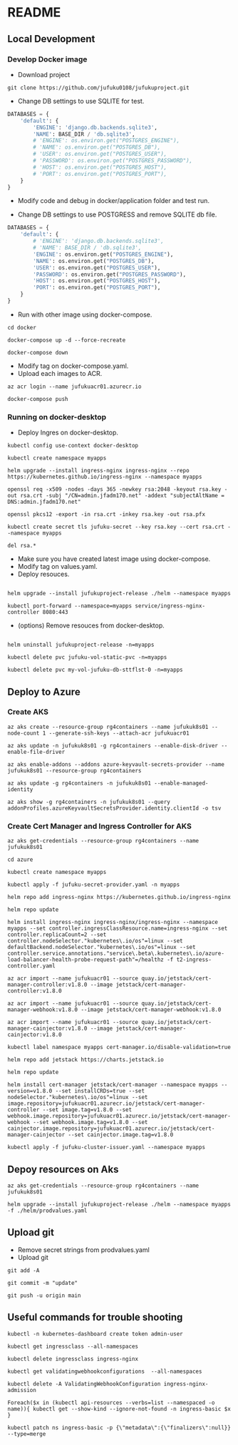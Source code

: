 # README

## Local Development

### Develop Docker image

- Download project

```console
git clone https://github.com/jufuku0108/jufukuproject.git
```

- Change DB settings to use SQLITE for test.

```python
DATABASES = {
    'default': {
        'ENGINE': 'django.db.backends.sqlite3',
        'NAME': BASE_DIR / 'db.sqlite3',
        # 'ENGINE': os.environ.get("POSTGRES_ENGINE"),
        # 'NAME': os.environ.get("POSTGRES_DB"),
        # 'USER': os.environ.get("POSTGRES_USER"),
        # 'PASSWORD': os.environ.get("POSTGRES_PASSWORD"),
        # 'HOST': os.environ.get("POSTGRES_HOST"),
        # 'PORT': os.environ.get("POSTGRES_PORT"),
    }
}

```

- Modify code and debug in docker/application folder and test run.

- Change DB settings to use POSTGRESS and remove SQLITE db file.

```python
DATABASES = {
    'default': {
        # 'ENGINE': 'django.db.backends.sqlite3',
        # 'NAME': BASE_DIR / 'db.sqlite3',
        'ENGINE': os.environ.get("POSTGRES_ENGINE"),
        'NAME': os.environ.get("POSTGRES_DB"),
        'USER': os.environ.get("POSTGRES_USER"),
        'PASSWORD': os.environ.get("POSTGRES_PASSWORD"),
        'HOST': os.environ.get("POSTGRES_HOST"),
        'PORT': os.environ.get("POSTGRES_PORT"),
    }
}

```

- Run with other image using docker-compose.

```console
cd docker

docker-compose up -d --force-recreate

docker-compose down
```

- Modify tag on docker-compose.yaml.
- Upload each images to ACR.

```console
az acr login --name jufukuacr01.azurecr.io

docker-compose push
```

### Running on docker-desktop

- Deploy Ingres on docker-desktop.

```comandline
kubectl config use-context docker-desktop

kubectl create namespace myapps 

helm upgrade --install ingress-nginx ingress-nginx --repo https://kubernetes.github.io/ingress-nginx --namespace myapps

openssl req -x509 -nodes -days 365 -newkey rsa:2048 -keyout rsa.key -out rsa.crt -subj "/CN=admin.jfadm170.net" -addext "subjectAltName = DNS:admin.jfadm170.net"

openssl pkcs12 -export -in rsa.crt -inkey rsa.key -out rsa.pfx

kubectl create secret tls jufuku-secret --key rsa.key --cert rsa.crt --namespace myapps

del rsa.*
```

- Make sure you have created latest image using docker-compose.
- Modify tag on values.yaml.
- Deploy resouces.

```comandline

helm upgrade --install jufukuproject-release ./helm --namespace myapps

kubectl port-forward --namespace=myapps service/ingress-nginx-controller 8080:443

```

- (options) Remove resouces from docker-desktop.

```comandline

helm uninstall jufukuproject-release -n=myapps

kubectl delete pvc jufuku-vol-static-pvc -n=myapps

kubectl delete pvc my-vol-jufuku-db-sttflst-0 -n=myapps
```

## Deploy to Azure

### Create AKS

```comandline
az aks create --resource-group rg4containers --name jufukuk8s01 --node-count 1 --generate-ssh-keys --attach-acr jufukuacr01

az aks update -n jufukuk8s01 -g rg4containers --enable-disk-driver --enable-file-driver 

az aks enable-addons --addons azure-keyvault-secrets-provider --name jufukuk8s01 --resource-group rg4containers

az aks update -g rg4containers -n jufukuk8s01 --enable-managed-identity

az aks show -g rg4containers -n jufukuk8s01 --query addonProfiles.azureKeyvaultSecretsProvider.identity.clientId -o tsv
```

### Create Cert Manager and Ingress Controller for AKS

```comandline
az aks get-credentials --resource-group rg4containers --name jufukuk8s01

cd azure

kubectl create namespace myapps 

kubectl apply -f jufuku-secret-provider.yaml -n myapps

helm repo add ingress-nginx https://kubernetes.github.io/ingress-nginx

helm repo update

helm install ingress-nginx ingress-nginx/ingress-nginx --namespace myapps --set controller.ingressClassResource.name=ingress-nginx --set controller.replicaCount=2 --set controller.nodeSelector."kubernetes\.io/os"=linux --set defaultBackend.nodeSelector."kubernetes\.io/os"=linux --set controller.service.annotations."service\.beta\.kubernetes\.io/azure-load-balancer-health-probe-request-path"=/healthz -f t2-ingress-controller.yaml

az acr import --name jufukuacr01 --source quay.io/jetstack/cert-manager-controller:v1.8.0 --image jetstack/cert-manager-controller:v1.8.0

az acr import --name jufukuacr01 --source quay.io/jetstack/cert-manager-webhook:v1.8.0 --image jetstack/cert-manager-webhook:v1.8.0

az acr import --name jufukuacr01 --source quay.io/jetstack/cert-manager-cainjector:v1.8.0 --image jetstack/cert-manager-cainjector:v1.8.0

kubectl label namespace myapps cert-manager.io/disable-validation=true

helm repo add jetstack https://charts.jetstack.io

helm repo update

helm install cert-manager jetstack/cert-manager --namespace myapps --version=v1.8.0 --set installCRDs=true --set nodeSelector."kubernetes\.io/os"=linux --set image.repository=jufukuacr01.azurecr.io/jetstack/cert-manager-controller --set image.tag=v1.8.0 --set webhook.image.repository=jufukuacr01.azurecr.io/jetstack/cert-manager-webhook --set webhook.image.tag=v1.8.0 --set cainjector.image.repository=jufukuacr01.azurecr.io/jetstack/cert-manager-cainjector --set cainjector.image.tag=v1.8.0

kubectl apply -f jufuku-cluster-issuer.yaml --namespace myapps

```

## Depoy resources on Aks

```comandline
az aks get-credentials --resource-group rg4containers --name jufukuk8s01

helm upgrade --install jufukuproject-release ./helm --namespace myapps -f ./helm/prodvalues.yaml

```

## Upload git

- Remove secret strings from prodvalues.yaml
- Upload git

```comandline
git add -A

git commit -m "update"

git push -u origin main
```

## Useful commands for trouble shooting

```commandline
kubectl -n kubernetes-dashboard create token admin-user

kubectl get ingressclass --all-namespaces

kubectl delete ingressclass ingress-nginx

kubectl get validatingwebhookconfigurations  --all-namespaces

kubectl delete -A ValidatingWebhookConfiguration ingress-nginx-admission

Foreach($x in (kubectl api-resources --verbs=list --namespaced -o name)){ kubectl get --show-kind --ignore-not-found -n ingress-basic $x }      

kubectl patch ns ingress-basic -p {\"metadata\":{\"finalizers\":null}} --type=merge
```
